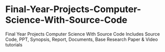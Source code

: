 # Final-Year-Projects-Computer-Science-With-Source-Code
Final Year Projects Computer Science With Source Code Includes Source Code, PPT, Synopsis, Report, Documents, Base Research Paper &amp; Video tutorials
